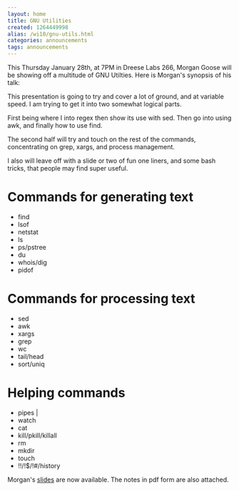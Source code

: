 ```yaml
---
layout: home
title: GNU Utilities
created: 1264449998
alias: /wi10/gnu-utils.html
categories: announcements
tags: announcements
---
```

This Thursday January 28th, at 7PM in Dreese Labs 266, Morgan Goose will be showing off a multitude of GNU Utilties. Here is Morgan's synopsis of his talk:

This presentation is going to try and cover a lot of ground, and at variable speed. I am trying to get it into two somewhat logical parts.

First being where I into regex then show its use with sed. Then go into using awk, and finally how to use find.

The second half will try and touch on the rest of the commands, concentrating on grep, xargs, and process management.

I also will leave off with a slide or two of fun one liners, and some bash tricks, that people may find super useful.

Commands for generating text
============================

*   find
*   lsof
*   netstat
*   ls
*   ps/pstree
*   du
*   whois/dig
*   pidof

Commands for processing text
============================

*   sed
*   awk
*   xargs
*   grep
*   wc
*   tail/head
*   sort/uniq

Helping commands
================

*   pipes |
*   watch
*   cat
*   kill/pkill/killall
*   rm
*   mkdir
*   touch
*   !!/!$/!#/history

Morgan's [slides](http://morgangoose.com/p/gnu_tools/) are now available. The notes in pdf form are also attached.
